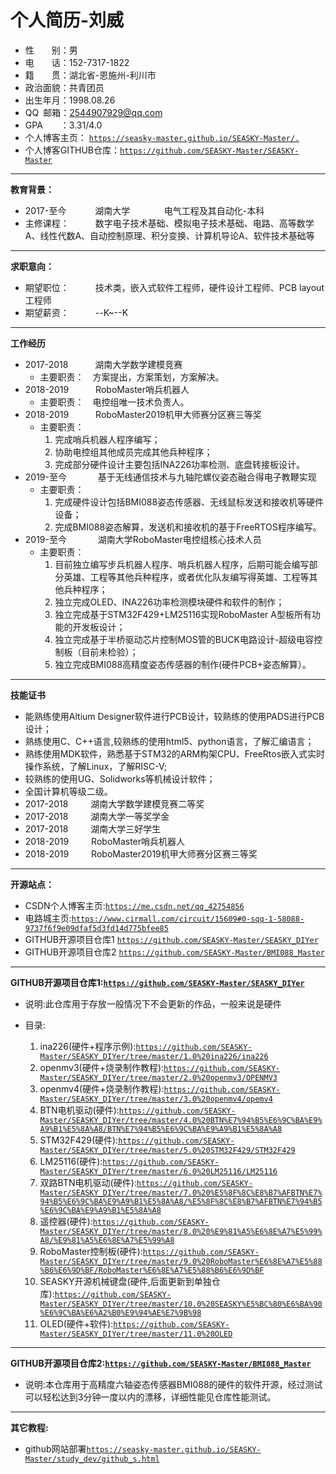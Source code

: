 # 个人简历-刘威




- 性&ensp;&ensp;&ensp;&ensp;别：男 
- 电&ensp;&ensp;&ensp;&ensp;话：152-7317-1822
- 籍&ensp;&ensp;&ensp;&ensp;贯：湖北省-恩施州-利川市
- 政治面貌：共青团员
- 出生年月：1998.08.26
- QQ&ensp;邮箱：2544907929@qq.com
- GPA&ensp;&ensp;&ensp;&ensp;：3.31/4.0
- 个人博客主页： [``https://seasky-master.github.io/SEASKY-Master/.``]( https://seasky-master.github.io/SEASKY-Master/.)
- 个人博客GITHUB仓库：[``https://github.com/SEASKY-Master/SEASKY-Master``](https://github.com/SEASKY-Master/SEASKY-Master)

----------
**教育背景：**

- 2017-至今&ensp;&ensp;&ensp;&ensp;&ensp;&ensp; 湖南大学&ensp; &ensp; &ensp; &ensp; &ensp; 电气工程及其自动化-本科
- 主修课程：&ensp;&ensp;&ensp;&ensp;&ensp;&ensp;数字电子技术基础、模拟电子技术基础、电路、高等数学A、线性代数A、自动控制原理、积分变换、计算机导论A、软件技术基础等

----------
**求职意向：**

- 期望职位：&ensp;&ensp;&ensp;&ensp;&ensp;&ensp;技术类，嵌入式软件工程师，硬件设计工程师、PCB layout工程师
- 期望薪资：&ensp;&ensp;&ensp;&ensp;&ensp;&ensp;--K~--K

----------
**工作经历**

- 2017-2018&ensp; &ensp; &ensp;&ensp;&ensp;湖南大学数学建模竞赛
	- 主要职责：&ensp;&ensp;方案提出，方案策划，方案解决。
- 2018-2019&ensp; &ensp; &ensp;&ensp;&ensp;RoboMaster哨兵机器人
	- 主要职责：&ensp;&ensp;电控组唯一技术负责人。
- 2018-2019&ensp; &ensp; &ensp;&ensp;&ensp;RoboMaster2019机甲大师赛分区赛三等奖
	- 主要职责：
		1. 完成哨兵机器人程序编写；
		2. 协助电控组其他成员完成其他兵种程序；
		3. 完成部分硬件设计主要包括INA226功率检测、底盘转接板设计。
- 2019-至今&ensp;&ensp; &ensp; &ensp;&ensp;&ensp;基于无线通信技术与九轴陀螺仪姿态融合得电子教鞭实现
	- 主要职责：
		1. 完成硬件设计包括BMI088姿态传感器、无线鼠标发送和接收机等硬件设备；
		2. 完成BMI088姿态解算，发送机和接收机的基于FreeRTOS程序编写。
- 2019-至今&ensp; &ensp; &ensp;&ensp;&ensp;&ensp;湖南大学RoboMaster电控组核心技术人员
	- 主要职责：&ensp;&ensp;
		1. 目前独立编写步兵机器人程序、哨兵机器人程序，后期可能会编写部分英雄、工程等其他兵种程序，或者优化队友编写得英雄、工程等其他兵种程序；
		2. 独立完成OLED、INA226功率检测模块硬件和软件的制作；
		3. 独立完成基于STM32F429+LM25116实现RoboMaster A型板所有功能的开发板设计；
		4. 独立完成基于半桥驱动芯片控制MOS管的BUCK电路设计-超级电容控制板（目前未检验）；
		5. 独立完成BMI088高精度姿态传感器的制作(硬件PCB+姿态解算）。


----------
**技能证书**

- 能熟练使用Altium Designer软件进行PCB设计，较熟练的使用PADS进行PCB设计；
- 熟练使用C、C++语言,较熟练的使用html5、python语言，了解汇编语言；
- 熟练使用MDK软件，熟悉基于STM32的ARM构架CPU、FreeRtos嵌入式实时操作系统，了解Linux，了解RISC-V;
- 较熟练的使用UG、Solidworks等机械设计软件；
- 全国计算机等级二级。
- 2017-2018&ensp; &ensp; &ensp;&ensp;湖南大学数学建模竞赛二等奖
- 2017-2018&ensp; &ensp; &ensp;&ensp;湖南大学一等奖学金
- 2017-2018&ensp; &ensp; &ensp;&ensp;湖南大学三好学生
- 2018-2019&ensp; &ensp; &ensp;&ensp;RoboMaster哨兵机器人
- 2018-2019&ensp; &ensp; &ensp;&ensp;RoboMaster2019机甲大师赛分区赛三等奖

----------
**开源站点：**

- CSDN个人博客主页:[``https://me.csdn.net/qq_42754856``](https://me.csdn.net/qq_42754856)
- 电路城主页:[``https://www.cirmall.com/circuit/15609#0-sqq-1-58088-9737f6f9e09dfaf5d3fd14d775bfee85``](https://www.cirmall.com/circuit/15609#0-sqq-1-58088-9737f6f9e09dfaf5d3fd14d775bfee85)
- GITHUB开源项目仓库1 [``https://github.com/SEASKY-Master/SEASKY_DIYer``](https://github.com/SEASKY-Master/SEASKY_DIYer)
- GITHUB开源项目仓库2 [``https://github.com/SEASKY-Master/BMI088_Master``](https://github.com/SEASKY-Master/BMI088_Master)

---------
**GITHUB开源项目仓库1:[``https://github.com/SEASKY-Master/SEASKY_DIYer``](https://github.com/SEASKY-Master/SEASKY_DIYer)**


- 说明:此仓库用于存放一般情况下不会更新的作品，一般来说是硬件

- 目录:

	1. ina226(硬件+程序示例):[``https://github.com/SEASKY-Master/SEASKY_DIYer/tree/master/1.0%20ina226/ina226``](https://github.com/SEASKY-Master/SEASKY_DIYer/tree/master/1.0%20ina226/ina226)
	2. openmv3(硬件+烧录制作教程):[``https://github.com/SEASKY-Master/SEASKY_DIYer/tree/master/2.0%20openmv3/OPENMV3``](https://github.com/SEASKY-Master/SEASKY_DIYer/tree/master/2.0%20openmv3/OPENMV3)
	3. openmv4(硬件+烧录制作教程):[``https://github.com/SEASKY-Master/SEASKY_DIYer/tree/master/3.0%20openmv4/opemv4``](https://github.com/SEASKY-Master/SEASKY_DIYer/tree/master/3.0%20openmv4/opemv4)
	4. BTN电机驱动(硬件):[``https://github.com/SEASKY-Master/SEASKY_DIYer/tree/master/4.0%20BTN%E7%94%B5%E6%9C%BA%E9%A9%B1%E5%8A%A8/BTN%E7%94%B5%E6%9C%BA%E9%A9%B1%E5%8A%A8``](https://github.com/SEASKY-Master/SEASKY_DIYer/tree/master/4.0%20BTN%E7%94%B5%E6%9C%BA%E9%A9%B1%E5%8A%A8/BTN%E7%94%B5%E6%9C%BA%E9%A9%B1%E5%8A%A8)
	5. STM32F429(硬件):[``https://github.com/SEASKY-Master/SEASKY_DIYer/tree/master/5.0%20STM32F429/STM32F429``](https://github.com/SEASKY-Master/SEASKY_DIYer/tree/master/5.0%20STM32F429/STM32F429)
	6. LM25116(硬件):[``https://github.com/SEASKY-Master/SEASKY_DIYer/tree/master/6.0%20LM25116/LM25116``](https://github.com/SEASKY-Master/SEASKY_DIYer/tree/master/6.0%20LM25116/LM25116)
	7. 双路BTN电机驱动(硬件):[``https://github.com/SEASKY-Master/SEASKY_DIYer/tree/master/7.0%20%E5%8F%8C%E8%B7%AFBTN%E7%94%B5%E6%9C%BA%E9%A9%B1%E5%8A%A8/%E5%8F%8C%E8%B7%AFBTN%E7%94%B5%E6%9C%BA%E9%A9%B1%E5%8A%A8``](https://github.com/SEASKY-Master/SEASKY_DIYer/tree/master/7.0%20%E5%8F%8C%E8%B7%AFBTN%E7%94%B5%E6%9C%BA%E9%A9%B1%E5%8A%A8/%E5%8F%8C%E8%B7%AFBTN%E7%94%B5%E6%9C%BA%E9%A9%B1%E5%8A%A8)
	8. 遥控器(硬件):[``https://github.com/SEASKY-Master/SEASKY_DIYer/tree/master/8.0%20%E9%81%A5%E6%8E%A7%E5%99%A8/%E9%81%A5%E6%8E%A7%E5%99%A8``](https://github.com/SEASKY-Master/SEASKY_DIYer/tree/master/8.0%20%E9%81%A5%E6%8E%A7%E5%99%A8/%E9%81%A5%E6%8E%A7%E5%99%A8)
	9. RoboMaster控制板(硬件):[``https://github.com/SEASKY-Master/SEASKY_DIYer/tree/master/9.0%20RoboMaster%E6%8E%A7%E5%88%B6%E6%9D%BF/RoboMaster%E6%8E%A7%E5%88%B6%E6%9D%BF``](https://github.com/SEASKY-Master/SEASKY_DIYer/tree/master/9.0%20RoboMaster%E6%8E%A7%E5%88%B6%E6%9D%BF/RoboMaster%E6%8E%A7%E5%88%B6%E6%9D%BF)
	10. SEASKY开源机械键盘(硬件,后面更新到单独仓库):[``https://github.com/SEASKY-Master/SEASKY_DIYer/tree/master/10.0%20SEASKY%E5%BC%80%E6%BA%90%E6%9C%BA%E6%A2%B0%E9%94%AE%E7%9B%98``](https://github.com/SEASKY-Master/SEASKY_DIYer/tree/master/10.0%20SEASKY%E5%BC%80%E6%BA%90%E6%9C%BA%E6%A2%B0%E9%94%AE%E7%9B%98)
	11. OLED(硬件+软件):[``https://github.com/SEASKY-Master/SEASKY_DIYer/tree/master/11.0%20OLED``](https://github.com/SEASKY-Master/SEASKY_DIYer/tree/master/11.0%20OLED)

---------
**GITHUB开源项目仓库2:[``https://github.com/SEASKY-Master/BMI088_Master``](https://github.com/SEASKY-Master/BMI088_Master)**


- 说明:本仓库用于高精度六轴姿态传感器BMI088的硬件的软件开源，经过测试可以轻松达到3分钟一度以内的漂移，详细性能见仓库性能测试。



----------
**其它教程:**

- github网站部署[``https://seasky-master.github.io/SEASKY-Master/study_dev/github_s.html``](https://seasky-master.github.io/SEASKY-Master/study_dev/github_s.html)


